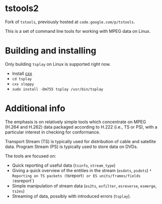 # tstools2

Fork of `tstools`, previously hosted at `code.google.com/p/tstools`.

This is a set of command line tools for working with MPEG data on Linux.

# Building and installing

Only building `tsplay` on Linux is supported right now.

* Install [cxx](https://github.com/xyproto/cxx)
* `cd tsplay`
* `cxx sloppy`
* `sudo install -Dm755 tsplay /usr/bin/tsplay`

# Additional info

The emphasis is on relatively simple tools which concentrate on MPEG (H.264 and
H.262) data packaged according to H.222 (i.e., TS or PS), with a particular
interest in checking for conformance.

Transport Stream (TS) is typically used for distribution of cable and satellite
data. Program Stream (PS) is typically used to store data on DVDs.

The tools are focused on:

* Quick reporting of useful data (`tsinfo`, `stream_type`)
* Giving a quick overview of the entities in the stream (`esdots`, `psdots`)
`* Reporting on TS packets (`tsreport`) or ES units/frames/fields (`esreport`)
* Simple manipulation of stream data (`es2ts`, `esfilter`, `esreverse`, `esmerge`, `ts2es`)
* Streaming of data, possibly with introduced errors (`tsplay`).


